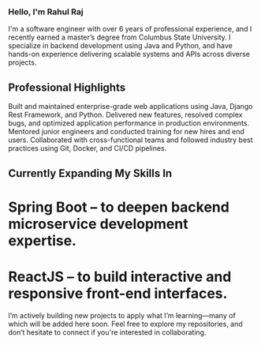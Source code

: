 ### Hello, I'm Rahul Raj
I'm a software engineer with over 6 years of professional experience, and I recently earned a master’s degree from Columbus State University. I specialize in backend development using Java and Python, and have hands-on experience delivering scalable systems and APIs across diverse projects.

## Professional Highlights
Built and maintained enterprise-grade web applications using Java, Django Rest Framework, and Python.
Delivered new features, resolved complex bugs, and optimized application performance in production environments.
Mentored junior engineers and conducted training for new hires and end users.
Collaborated with cross-functional teams and followed industry best practices using Git, Docker, and CI/CD pipelines.

## Currently Expanding My Skills In
# Spring Boot – to deepen backend microservice development expertise.
# ReactJS – to build interactive and responsive front-end interfaces.

I’m actively building new projects to apply what I’m learning—many of which will be added here soon. Feel free to explore my repositories, and don’t hesitate to connect if you're interested in collaborating.
